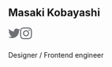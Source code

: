 ## Masaki Kobayashi

<a href="https://twitter.com/mkobayashime">
  <img align="left" alt="Twitter" width="24px" src="https://raw.githubusercontent.com/mkobayashime/mkobayashime/master/icons/twitter.svg" />
</a>

<a href="https://www.instagram.com/mkobayashime/">
  <img align="left" alt="Instagram" width="24px" src="https://raw.githubusercontent.com/mkobayashime/mkobayashime/master/icons/instagram.svg" />
</a>

<br>
<br>

Designer / Frontend engineer
